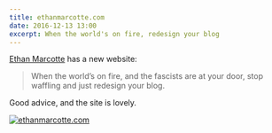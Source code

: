 ```yaml
---
title: ethanmarcotte.com
date: 2016-12-13 13:00
excerpt: When the world's on fire, redesign your blog
---
```


[Ethan Marcotte][em] has a new website:

> When the world’s on fire, and the fascists are at your door, stop waffling and just redesign your blog.

Good advice, and the site is lovely.

[![ethanmarcotte.com](https://ethanmarcotte.com/img/fox.svg)](https://ethanmarcotte.com)

[em]: https://ethanmarcotte.com